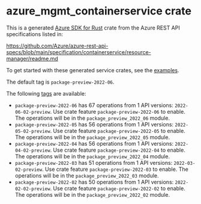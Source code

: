 # azure_mgmt_containerservice crate

This is a generated [Azure SDK for Rust](https://github.com/Azure/azure-sdk-for-rust) crate from the Azure REST API specifications listed in:

https://github.com/Azure/azure-rest-api-specs/blob/main/specification/containerservice/resource-manager/readme.md

To get started with these generated service crates, see the [examples](https://github.com/Azure/azure-sdk-for-rust/blob/main/services/README.md#examples).

The default tag is `package-preview-2022-06`.

The following [tags](https://github.com/Azure/azure-sdk-for-rust/blob/main/services/tags.md) are available:

- `package-preview-2022-06` has 67 operations from 1 API versions: `2022-06-02-preview`. Use crate feature `package-preview-2022-06` to enable. The operations will be in the `package_preview_2022_06` module.
- `package-preview-2022-05` has 56 operations from 1 API versions: `2022-05-02-preview`. Use crate feature `package-preview-2022-05` to enable. The operations will be in the `package_preview_2022_05` module.
- `package-preview-2022-04` has 56 operations from 1 API versions: `2022-04-02-preview`. Use crate feature `package-preview-2022-04` to enable. The operations will be in the `package_preview_2022_04` module.
- `package-preview-2022-03` has 51 operations from 1 API versions: `2022-03-02-preview`. Use crate feature `package-preview-2022-03` to enable. The operations will be in the `package_preview_2022_03` module.
- `package-preview-2022-02` has 50 operations from 1 API versions: `2022-02-02-preview`. Use crate feature `package-preview-2022-02` to enable. The operations will be in the `package_preview_2022_02` module.